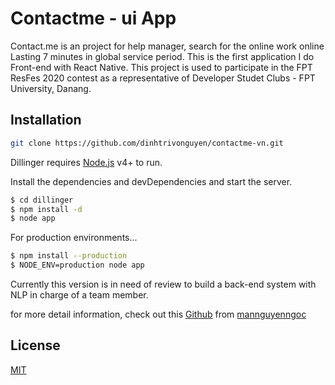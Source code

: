 # Contactme - ui App
Contact.me is an project for help manager, search for the online work online Lasting 7 minutes in global service period.
This is the first application I do Front-end with React Native.
This project is used to participate in the FPT ResFes 2020 contest as a representative of Developer Studet Clubs - FPT University, Danang.

## Installation

```bash
git clone https://github.com/dinhtrivonguyen/contactme-vn.git
```

Dillinger requires [Node.js](https://nodejs.org/) v4+ to run.

Install the dependencies and devDependencies and start the server.

```sh
$ cd dillinger
$ npm install -d
$ node app
```

For production environments...

```sh
$ npm install --production
$ NODE_ENV=production node app
```

Currently this version is in need of review to build a back-end system with NLP in charge of a team member.

for more detail information, check out this [Github](https://github.com/mannguyenngoc/contactme-vn/) from [mannguyenngoc](https://github.com/mannguyenngoc)

## License
[MIT](https://choosealicense.com/licenses/mit/)
